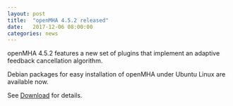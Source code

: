 ```yaml
---
layout: post
title:  "openMHA 4.5.2 released"
date:   2017-12-06 08:00:00
categories: news
---
```


openMHA 4.5.2 features a new set of plugins that implement an adaptive feedback cancellation algorithm.

Debian packages for easy installation of openMHA under Ubuntu Linux are available now.

See [Download](/download) for details.

